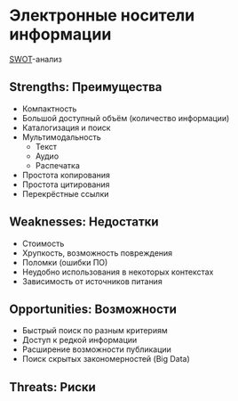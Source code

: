 # Электронные носители информации

[SWOT][]-анализ

## Strengths: Преимущества

- Компактность
- Большой доступный объём (количество информации)
- Каталогизация и поиск
- Мультимодальность
    + Текст
    + Аудио
    + Распечатка
- Простота копирования
- Простота цитирования
- Перекрёстные ссылки

## Weaknesses: Недостатки

- Стоимость
- Хрупкость, возможность повреждения
- Поломки (ошибки ПО)
- Неудобно использования в некоторых контекстах
- Зависимость от источников питания

## Opportunities: Возможности

- Быстрый поиск по разным критериям
- Доступ к редкой информации
- Расширение возможности публикации
- Поиск скрытых закономерностей (Big Data)

## Threats: Риски

[SWOT]: https://ru.wikipedia.org/wiki/SWOT-%D0%B0%D0%BD%D0%B0%D0%BB%D0%B8%D0%B7
